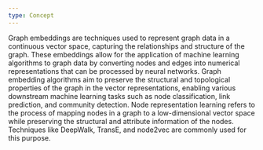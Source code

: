 ```yaml
---
type: Concept
---
```


Graph embeddings are techniques used to represent graph data in a continuous vector space, capturing the relationships and structure of the graph. These embeddings allow for the application of machine learning algorithms to graph data by converting nodes and edges into numerical representations that can be processed by neural networks. Graph embedding algorithms aim to preserve the structural and topological properties of the graph in the vector representations, enabling various downstream machine learning tasks such as node classification, link prediction, and community detection. Node representation learning refers to the process of mapping nodes in a graph to a low-dimensional vector space while preserving the structural and attribute information of the nodes. Techniques like DeepWalk, TransE, and node2vec are commonly used for this purpose.